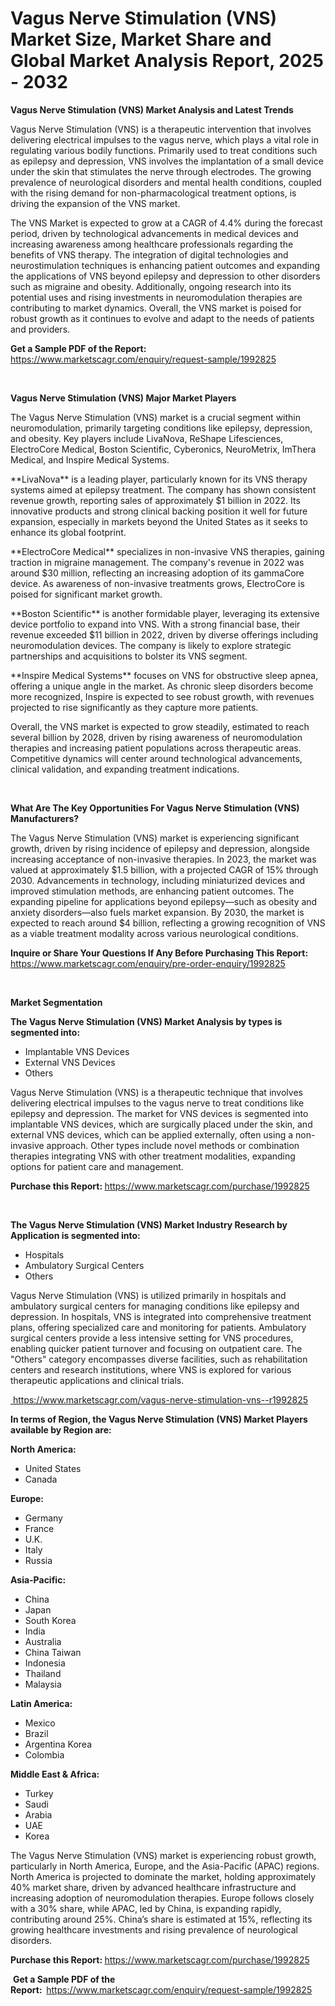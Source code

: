 <p><h1>Vagus Nerve Stimulation (VNS) Market Size, Market Share and Global Market Analysis Report, 2025 - 2032</h1></p><p><strong>Vagus Nerve Stimulation (VNS) Market Analysis and Latest Trends</strong></p>
<p><p>Vagus Nerve Stimulation (VNS) is a therapeutic intervention that involves delivering electrical impulses to the vagus nerve, which plays a vital role in regulating various bodily functions. Primarily used to treat conditions such as epilepsy and depression, VNS involves the implantation of a small device under the skin that stimulates the nerve through electrodes. The growing prevalence of neurological disorders and mental health conditions, coupled with the rising demand for non-pharmacological treatment options, is driving the expansion of the VNS market.</p><p>The VNS Market is expected to grow at a CAGR of 4.4% during the forecast period, driven by technological advancements in medical devices and increasing awareness among healthcare professionals regarding the benefits of VNS therapy. The integration of digital technologies and neurostimulation techniques is enhancing patient outcomes and expanding the applications of VNS beyond epilepsy and depression to other disorders such as migraine and obesity. Additionally, ongoing research into its potential uses and rising investments in neuromodulation therapies are contributing to market dynamics. Overall, the VNS market is poised for robust growth as it continues to evolve and adapt to the needs of patients and providers.</p></p>
<p><strong>Get a Sample PDF of the Report:&nbsp;</strong> <a href="https://www.marketscagr.com/enquiry/request-sample/1992825?utm_campaign=3661&utm_medium=2&utm_source=Github&utm_content=ia&utm_term=16042025&utm_id=vagus-nerve-stimulation-vns">https://www.marketscagr.com/enquiry/request-sample/1992825</a></p>
<p>&nbsp;</p>
<p><strong>Vagus Nerve Stimulation (VNS) Major Market Players</strong></p>
<p><p>The Vagus Nerve Stimulation (VNS) market is a crucial segment within neuromodulation, primarily targeting conditions like epilepsy, depression, and obesity. Key players include LivaNova, ReShape Lifesciences, ElectroCore Medical, Boston Scientific, Cyberonics, NeuroMetrix, ImThera Medical, and Inspire Medical Systems.</p><p>**LivaNova** is a leading player, particularly known for its VNS therapy systems aimed at epilepsy treatment. The company has shown consistent revenue growth, reporting sales of approximately $1 billion in 2022. Its innovative products and strong clinical backing position it well for future expansion, especially in markets beyond the United States as it seeks to enhance its global footprint.</p><p>**ElectroCore Medical** specializes in non-invasive VNS therapies, gaining traction in migraine management. The company's revenue in 2022 was around $30 million, reflecting an increasing adoption of its gammaCore device. As awareness of non-invasive treatments grows, ElectroCore is poised for significant market growth.</p><p>**Boston Scientific** is another formidable player, leveraging its extensive device portfolio to expand into VNS. With a strong financial base, their revenue exceeded $11 billion in 2022, driven by diverse offerings including neuromodulation devices. The company is likely to explore strategic partnerships and acquisitions to bolster its VNS segment.</p><p>**Inspire Medical Systems** focuses on VNS for obstructive sleep apnea, offering a unique angle in the market. As chronic sleep disorders become more recognized, Inspire is expected to see robust growth, with revenues projected to rise significantly as they capture more patients.</p><p>Overall, the VNS market is expected to grow steadily, estimated to reach several billion by 2028, driven by rising awareness of neuromodulation therapies and increasing patient populations across therapeutic areas. Competitive dynamics will center around technological advancements, clinical validation, and expanding treatment indications.</p></p>
<p>&nbsp;</p>
<p><strong>What Are The Key Opportunities For Vagus Nerve Stimulation (VNS) Manufacturers?</strong></p>
<p><p>The Vagus Nerve Stimulation (VNS) market is experiencing significant growth, driven by rising incidence of epilepsy and depression, alongside increasing acceptance of non-invasive therapies. In 2023, the market was valued at approximately $1.5 billion, with a projected CAGR of 15% through 2030. Advancements in technology, including miniaturized devices and improved stimulation methods, are enhancing patient outcomes. The expanding pipeline for applications beyond epilepsy—such as obesity and anxiety disorders—also fuels market expansion. By 2030, the market is expected to reach around $4 billion, reflecting a growing recognition of VNS as a viable treatment modality across various neurological conditions.</p></p>
<p><strong>Inquire or Share Your Questions If Any Before Purchasing This Report:</strong> <a href="https://www.marketscagr.com/enquiry/pre-order-enquiry/1992825?utm_campaign=3661&utm_medium=2&utm_source=Github&utm_content=ia&utm_term=16042025&utm_id=vagus-nerve-stimulation-vns">https://www.marketscagr.com/enquiry/pre-order-enquiry/1992825</a></p>
<p>&nbsp;</p>
<p><strong>Market Segmentation</strong></p>
<p><strong>The Vagus Nerve Stimulation (VNS) Market Analysis by types is segmented into:</strong></p>
<p><ul><li>Implantable VNS Devices</li><li>External VNS Devices</li><li>Others</li></ul></p>
<p><p>Vagus Nerve Stimulation (VNS) is a therapeutic technique that involves delivering electrical impulses to the vagus nerve to treat conditions like epilepsy and depression. The market for VNS devices is segmented into implantable VNS devices, which are surgically placed under the skin, and external VNS devices, which can be applied externally, often using a non-invasive approach. Other types include novel methods or combination therapies integrating VNS with other treatment modalities, expanding options for patient care and management.</p></p>
<p><strong>Purchase this Report:&nbsp;</strong><a href="https://www.marketscagr.com/purchase/1992825?utm_campaign=3661&utm_medium=2&utm_source=Github&utm_content=ia&utm_term=16042025&utm_id=vagus-nerve-stimulation-vns">https://www.marketscagr.com/purchase/1992825</a></p>
<p>&nbsp;</p>
<p><strong>The Vagus Nerve Stimulation (VNS) Market Industry Research by Application is segmented into:</strong></p>
<p><ul><li>Hospitals</li><li>Ambulatory Surgical Centers</li><li>Others</li></ul></p>
<p><p>Vagus Nerve Stimulation (VNS) is utilized primarily in hospitals and ambulatory surgical centers for managing conditions like epilepsy and depression. In hospitals, VNS is integrated into comprehensive treatment plans, offering specialized care and monitoring for patients. Ambulatory surgical centers provide a less intensive setting for VNS procedures, enabling quicker patient turnover and focusing on outpatient care. The "Others" category encompasses diverse facilities, such as rehabilitation centers and research institutions, where VNS is explored for various therapeutic applications and clinical trials.</p></p>
<p><a href="https://www.marketscagr.com/vagus-nerve-stimulation-vns--r1992825?utm_campaign=3661&utm_medium=2&utm_source=Github&utm_content=ia&utm_term=16042025&utm_id=vagus-nerve-stimulation-vns">&nbsp;https://www.marketscagr.com/vagus-nerve-stimulation-vns--r1992825</a></p>
<p><strong>In terms of Region, the Vagus Nerve Stimulation (VNS) Market Players available by Region are:</strong></p>
<p>
    <p> <strong> North America: </strong>
        <ul>
            <li>United States</li>
            <li>Canada</li>
        </ul>
        </p> 
    <p> <strong> Europe: </strong>
        <ul>
            <li>Germany</li>
            <li>France</li>
            <li>U.K.</li>
            <li>Italy</li>
            <li>Russia</li>
        </ul>
        </p> 
    <p> <strong> Asia-Pacific: </strong>
        <ul>
            <li>China</li>
            <li>Japan</li>
            <li>South Korea</li>
            <li>India</li>
            <li>Australia</li>
            <li>China Taiwan</li>
            <li>Indonesia</li>
            <li>Thailand</li>
            <li>Malaysia</li>
        </ul>
        </p> 
    <p> <strong> Latin America: </strong>
        <ul>
            <li>Mexico</li>
            <li>Brazil</li>
            <li>Argentina Korea</li>
            <li>Colombia</li>
        </ul>
        </p> 
    <p> <strong> Middle East & Africa: </strong>
        <ul>
            <li>Turkey</li>
            <li>Saudi</li>
            <li>Arabia</li>
            <li>UAE</li>
            <li>Korea</li>
        </ul>
    </p>
    </p>
<p><p>The Vagus Nerve Stimulation (VNS) market is experiencing robust growth, particularly in North America, Europe, and the Asia-Pacific (APAC) regions. North America is projected to dominate the market, holding approximately 40% market share, driven by advanced healthcare infrastructure and increasing adoption of neuromodulation therapies. Europe follows closely with a 30% share, while APAC, led by China, is expanding rapidly, contributing around 25%. China’s share is estimated at 15%, reflecting its growing healthcare investments and rising prevalence of neurological disorders.</p></p>
<p><strong>Purchase this Report: </strong><a href="https://www.marketscagr.com/purchase/1992825?utm_campaign=3661&utm_medium=2&utm_source=Github&utm_content=ia&utm_term=16042025&utm_id=vagus-nerve-stimulation-vns">https://www.marketscagr.com/purchase/1992825</a></p>
<p>&nbsp;<strong>Get a Sample PDF of the Report:&nbsp;&nbsp;</strong><a href="https://www.marketscagr.com/enquiry/request-sample/1992825?utm_campaign=3661&utm_medium=2&utm_source=Github&utm_content=ia&utm_term=16042025&utm_id=vagus-nerve-stimulation-vns">https://www.marketscagr.com/enquiry/request-sample/1992825</a></p>
<p><strong></strong></p>
<p><p></p><p></p><p></p></p>